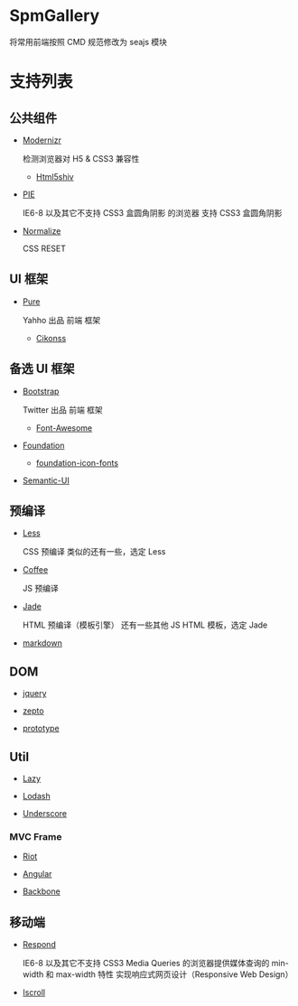 SpmGallery
==========

将常用前端按照 CMD 规范修改为 seajs 模块

# 支持列表

## 公共组件

* [Modernizr](https://github.com/Modernizr/Modernizr)

    检测浏览器对 H5 & CSS3 兼容性

    * [Html5shiv](https://github.com/aFarkas/html5shiv)

* [PIE](https://github.com/lojjic/PIE)

    IE6-8 以及其它不支持 CSS3 盒圆角阴影 的浏览器 支持 CSS3 盒圆角阴影

* [Normalize](https://github.com/necolas/normalize.css)

    CSS RESET

## UI 框架

* [Pure](https://github.com/yui/pure)

    Yahho 出品 前端 框架

    * [Cikonss](https://github.com/zzap/Cikonss)

## 备选 UI 框架

* [Bootstrap](https://github.com/twbs/bootstrap)

    Twitter 出品 前端 框架

    * [Font-Awesome](https://github.com/FortAwesome/Font-Awesome)

* [Foundation](https://github.com/zurb/foundation)

    * [foundation-icon-fonts](https://github.com/zurb/foundation-icon-fonts)

* [Semantic-UI](https://github.com/Semantic-Org/Semantic-UI)

## 预编译

* [Less](https://github.com/less/less.js/)

    CSS 预编译
    类似的还有一些，选定 Less

* [Coffee](https://github.com/jashkenas/coffee-script)

    JS 预编译

* [Jade](https://github.com/visionmedia/jade)

    HTML 预编译（模板引擎）
    还有一些其他 JS HTML 模板，选定 Jade

* [markdown](https://github.com/evilstreak/markdown-js)

## DOM

* [jquery](https://github.com/jquery/jquery)

* [zepto](https://github.com/madrobby/zepto)

* [prototype](https://github.com/sstephenson/prototype/)

## Util

* [Lazy](https://github.com/dtao/lazy.js/)

* [Lodash](https://github.com/lodash/lodash/)

* [Underscore](https://github.com/jashkenas/underscore)

### MVC Frame

* [Riot](https://github.com/moot/riotjs)

* [Angular](https://github.com/angular/angular.js)

* [Backbone](https://github.com/jashkenas/backbone)

## 移动端

* [Respond](https://github.com/scottjehl/Respond)

    IE6-8 以及其它不支持 CSS3 Media Queries 的浏览器提供媒体查询的 min-width 和 max-width 特性
    实现响应式网页设计（Responsive Web Design）

* [Iscroll](https://github.com/cubiq/iscroll)

